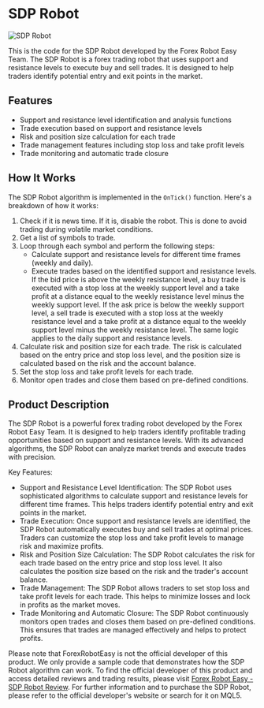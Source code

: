 # SDP Robot

![SDP Robot](https://forexroboteasy.com/wp-content/uploads/2021/10/sdp-robot.jpg)

This is the code for the SDP Robot developed by the Forex Robot Easy Team. The SDP Robot is a forex trading robot that uses support and resistance levels to execute buy and sell trades. It is designed to help traders identify potential entry and exit points in the market.

## Features
- Support and resistance level identification and analysis functions
- Trade execution based on support and resistance levels
- Risk and position size calculation for each trade
- Trade management features including stop loss and take profit levels
- Trade monitoring and automatic trade closure

## How It Works

The SDP Robot algorithm is implemented in the `OnTick()` function. Here's a breakdown of how it works:

1. Check if it is news time. If it is, disable the robot. This is done to avoid trading during volatile market conditions.
2. Get a list of symbols to trade.
3. Loop through each symbol and perform the following steps:
   - Calculate support and resistance levels for different time frames (weekly and daily).
   - Execute trades based on the identified support and resistance levels. If the bid price is above the weekly resistance level, a buy trade is executed with a stop loss at the weekly support level and a take profit at a distance equal to the weekly resistance level minus the weekly support level. If the ask price is below the weekly support level, a sell trade is executed with a stop loss at the weekly resistance level and a take profit at a distance equal to the weekly support level minus the weekly resistance level. The same logic applies to the daily support and resistance levels.
4. Calculate risk and position size for each trade. The risk is calculated based on the entry price and stop loss level, and the position size is calculated based on the risk and the account balance.
5. Set the stop loss and take profit levels for each trade.
6. Monitor open trades and close them based on pre-defined conditions.

## Product Description

The SDP Robot is a powerful forex trading robot developed by the Forex Robot Easy Team. It is designed to help traders identify profitable trading opportunities based on support and resistance levels. With its advanced algorithms, the SDP Robot can analyze market trends and execute trades with precision.

Key Features:
- Support and Resistance Level Identification: The SDP Robot uses sophisticated algorithms to calculate support and resistance levels for different time frames. This helps traders identify potential entry and exit points in the market.
- Trade Execution: Once support and resistance levels are identified, the SDP Robot automatically executes buy and sell trades at optimal prices. Traders can customize the stop loss and take profit levels to manage risk and maximize profits.
- Risk and Position Size Calculation: The SDP Robot calculates the risk for each trade based on the entry price and stop loss level. It also calculates the position size based on the risk and the trader's account balance.
- Trade Management: The SDP Robot allows traders to set stop loss and take profit levels for each trade. This helps to minimize losses and lock in profits as the market moves.
- Trade Monitoring and Automatic Closure: The SDP Robot continuously monitors open trades and closes them based on pre-defined conditions. This ensures that trades are managed effectively and helps to protect profits.

Please note that ForexRobotEasy is not the official developer of this product. We only provide a sample code that demonstrates how the SDP Robot algorithm can work. To find the official developer of this product and access detailed reviews and trading results, please visit [Forex Robot Easy - SDP Robot Review](https://forexroboteasy.com/forex-robot-review/sdp-robot-review-trade-safely-with-support-and-resistance/). For further information and to purchase the SDP Robot, please refer to the official developer's website or search for it on MQL5.
